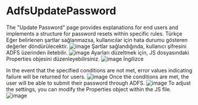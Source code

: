 # AdfsUpdatePassword
 The "Update Password" page provides explanations for end users and implements a structure for password resets within specific rules.
Türkçe
Eğer belirlenen şartlar sağlanmazsa, kullanıcılar için hata durumu gösteren değerler döndürülecektir.
![image](https://github.com/user-attachments/assets/293641e5-1098-4944-824c-cf10ac7daec7)
Şartlar sağlandığında, kullanıcı şifresini ADFS üzerinden iletebilir.
![image](https://github.com/user-attachments/assets/84e7722b-6e99-440e-890c-ce83f9e99b5f)
Ayarları düzeltmek için, JS dosyasındaki Properties objesini düzenleyebilirsiniz.
![image](https://github.com/user-attachments/assets/ba01120e-822a-44c4-b6d2-4b75a6f64418)
İngilizce

In the event that the specified conditions are not met, error values indicating failure will be returned for users.
![image](https://github.com/user-attachments/assets/293641e5-1098-4944-824c-cf10ac7daec7)
Once the conditions are met, the user will be able to submit their password through ADFS.
![image](https://github.com/user-attachments/assets/84e7722b-6e99-440e-890c-ce83f9e99b5f)
To adjust the settings, you can modify the Properties object within the JS file.
![image](https://github.com/user-attachments/assets/ba01120e-822a-44c4-b6d2-4b75a6f64418)
